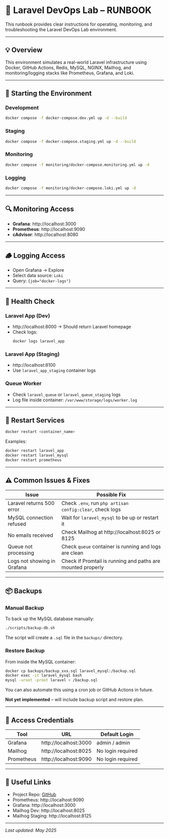 # 📘 Laravel DevOps Lab – RUNBOOK

This runbook provides clear instructions for operating, monitoring, and troubleshooting the Laravel DevOps Lab environment.

---

## 💡 Overview

This environment simulates a real-world Laravel infrastructure using Docker, GitHub Actions, Redis, MySQL, NGINX, Mailhog, and monitoring/logging stacks like Prometheus, Grafana, and Loki.

---

## 🚀 Starting the Environment

### Development

```bash
docker compose -f docker-compose.dev.yml up -d --build
```

### Staging

```bash
docker compose -f docker-compose.staging.yml up -d --build
```

### Monitoring

```bash
docker compose -f monitoring/docker-compose.monitoring.yml up -d
```

### Logging

```bash
docker compose -f monitoring/docker-compose.loki.yml up -d
```

---

## 🔍 Monitoring Access

- **Grafana**: http://localhost:3000
- **Prometheus**: http://localhost:9090
- **cAdvisor**: http://localhost:8080

---

## 🪵 Logging Access

- Open Grafana → Explore
- Select data source: `Loki`
- Query: `{job="docker-logs"}`

---

## 🧪 Health Check

### Laravel App (Dev)

- http://localhost:8000 → Should return Laravel homepage
- Check logs:
  ```bash
  docker logs laravel_app
  ```

### Laravel App (Staging)

- http://localhost:8100
- Use `laravel_app_staging` container logs

### Queue Worker

- Check `laravel_queue` or `laravel_queue_staging` logs
- Log file inside container: `/var/www/storage/logs/worker.log`

---

## 🔁 Restart Services

```bash
docker restart <container_name>
```

Examples:

```bash
docker restart laravel_app
docker restart laravel_mysql
docker restart prometheus
```

---

## ⚠️ Common Issues & Fixes

| Issue                       | Possible Fix                                                |
| --------------------------- | ----------------------------------------------------------- |
| Laravel returns 500 error   | Check `.env`, run `php artisan config:clear`, check logs    |
| MySQL connection refused    | Wait for `laravel_mysql` to be up or restart it             |
| No emails received          | Check Mailhog at http://localhost:8025 or 8125              |
| Queue not processing        | Check `queue` container is running and logs are clean       |
| Logs not showing in Grafana | Check if Promtail is running and paths are mounted properly |

---

## 📦 Backups

### Manual Backup

To back up the MySQL database manually:

```bash
./scripts/backup-db.sh
```

The script will create a `.sql` file in the `backups/` directory.

### Restore Backup

From inside the MySQL container:

```bash
docker cp backups/backup_xxx.sql laravel_mysql:/backup.sql
docker exec -it laravel_mysql bash
mysql -uroot -proot laravel < /backup.sql
```

You can also automate this using a cron job or GitHub Actions in future.

**Not yet implemented** – will include backup script and restore plan.

---

## 🔐 Access Credentials

| Tool       | URL                   | Default Login     |
| ---------- | --------------------- | ----------------- |
| Grafana    | http://localhost:3000 | admin / admin     |
| Mailhog    | http://localhost:8025 | No login required |
| Prometheus | http://localhost:9090 | No login required |

---

## 🔗 Useful Links

- Project Repo: [GitHub](https://github.com/YOUR_USERNAME/laravel-devops-lab)
- Prometheus: http://localhost:9090
- Grafana: http://localhost:3000
- Mailhog Dev: http://localhost:8025
- Mailhog Staging: http://localhost:8125

---

_Last updated: May 2025_
